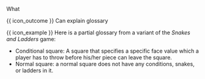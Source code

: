 <span id="title">What</span>

<span id="prereqs"></span>

<span id="outcomes">{{ icon_outcome }} Can explain glossary</span>

<div id="body">

<box type="definition" seamless>
<include src="../../../common/definitions.md#def-glossary" trim />
</box>

<box>

{{ icon_example }} Here is a partial glossary from a variant of the _Snakes and Ladders_ game:

* Conditional square: A square that specifies a specific face value which a player has to throw before his/her piece can leave the square.
* Normal square: a normal square does not have any conditions, snakes, or ladders in it.

</box>

</div>

<div id="extras">
</div>
